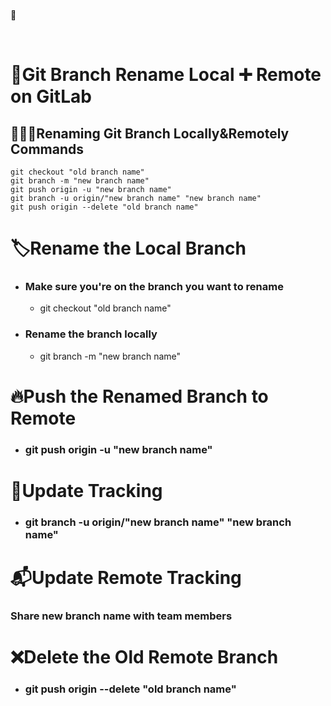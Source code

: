 <br>

📌

<br> 


# **🦊Git Branch Rename Local ➕ Remote on GitLab**
## **🧑🏻‍💻Renaming Git Branch Locally&Remotely Commands**  
```
git checkout "old branch name"
git branch -m "new branch name"
git push origin -u "new branch name"
git branch -u origin/"new branch name" "new branch name"
git push origin --delete "old branch name"
```


# **🏷️Rename the Local Branch**
- **<h3>Make sure you're on the branch you want to rename</h3>**  
  - git checkout "old branch name"
- **<h3>Rename the branch locally</h3>**  
  - git branch -m "new branch name"

# **🔥Push the Renamed Branch to Remote**
- **<h3>git push origin -u "new branch name"</h3>**  

# **🔄Update Tracking** 
- **<h3>git branch -u origin/"new branch name" "new branch name"</h3>**  

# **📬Update Remote Tracking**
**<h3>Share new branch name with team members </h3>** 

# **❌Delete the Old Remote Branch**
- **<h3>git push origin --delete "old branch name"</h3>**  

 

